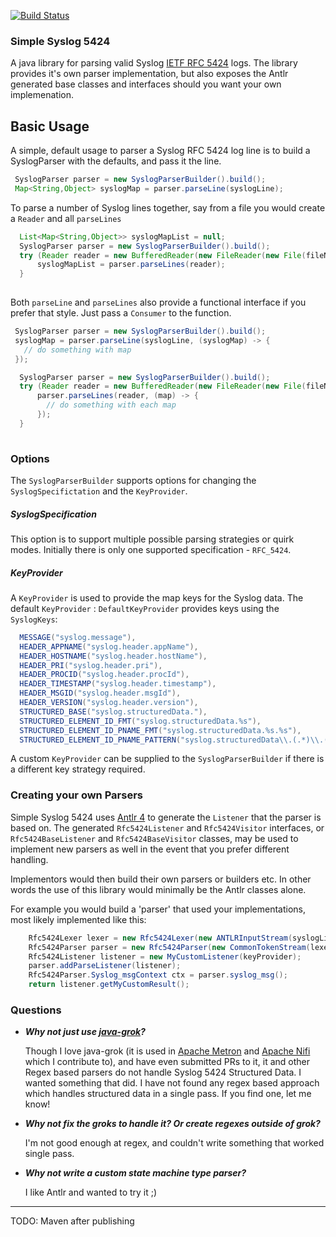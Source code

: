 [![Build Status](https://travis-ci.org/palindromicity/simple-syslog-5424.svg?branch=master)](https://travis-ci.org/palindromicity/simple-syslog-5424)

### Simple Syslog 5424

A java library for parsing valid Syslog [IETF RFC 5424](https://tools.ietf.org/html/rfc5424) logs.
The library provides it's own parser implementation, but also exposes the Antlr generated base classes
and interfaces should you want your own implemenation.


## Basic Usage
A simple, default usage to parser a Syslog RFC 5424 log line is to build a SyslogParser
with the defaults, and pass it the line.

```java
 SyslogParser parser = new SyslogParserBuilder().build();
 Map<String,Object> syslogMap = parser.parseLine(syslogLine);

```

To parse a number of Syslog lines together, say from a file you would create
a `Reader` and all `parseLines`

```java
  List<Map<String,Object>> syslogMapList = null;
  SyslogParser parser = new SyslogParserBuilder().build();
  try (Reader reader = new BufferedReader(new FileReader(new File(fileName)))) {
      syslogMapList = parser.parseLines(reader);
  }
 
```

Both `parseLine` and `parseLines` also provide a functional interface if you prefer that style.
Just pass a `Consumer` to the function.

```java
 SyslogParser parser = new SyslogParserBuilder().build();
 syslogMap = parser.parseLine(syslogLine, (syslogMap) -> {
   // do something with map
 });

```


```java
  SyslogParser parser = new SyslogParserBuilder().build();
  try (Reader reader = new BufferedReader(new FileReader(new File(fileName)))) {
      parser.parseLines(reader, (map) -> {
        // do something with each map
      });
  }
 
```

### Options

The `SyslogParserBuilder` supports options for changing the `SyslogSpecifictation` and the `KeyProvider`.

##### SyslogSpecification

This option is to support multiple possible parsing strategies or quirk modes.  Initially there is only one
supported specification - `RFC_5424`.

##### KeyProvider

A `KeyProvider` is used to provide the map keys for the Syslog data.
The default `KeyProvider` : `DefaultKeyProvider` provides keys using the `SyslogKeys`:

```java
  MESSAGE("syslog.message"),
  HEADER_APPNAME("syslog.header.appName"),
  HEADER_HOSTNAME("syslog.header.hostName"),
  HEADER_PRI("syslog.header.pri"),
  HEADER_PROCID("syslog.header.procId"),
  HEADER_TIMESTAMP("syslog.header.timestamp"),
  HEADER_MSGID("syslog.header.msgId"),
  HEADER_VERSION("syslog.header.version"),
  STRUCTURED_BASE("syslog.structuredData."),
  STRUCTURED_ELEMENT_ID_FMT("syslog.structuredData.%s"),
  STRUCTURED_ELEMENT_ID_PNAME_FMT("syslog.structuredData.%s.%s"),
  STRUCTURED_ELEMENT_ID_PNAME_PATTERN("syslog.structuredData\\.(.*)\\.(.*)$");
```

A custom `KeyProvider` can be supplied to the `SyslogParserBuilder` if there is a different key strategy required.


### Creating your own Parsers

Simple Syslog 5424 uses [Antlr 4](http://www.antlr.org) to generate the `Listener` that the parser is based on.
The generated `Rfc5424Listener` and `Rfc5424Visitor` interfaces, or `Rfc5424BaseListener` and `Rfc5424BaseVisitor` classes,
may be used to implement new parsers as well in the event that you prefer different handling.

Implementors would then build their own parsers or builders etc.  In other words the use of this library would 
minimally be the Antlr classes alone.

For example you would build a 'parser' that used your implementations, most likely implemented like this:

```java
    Rfc5424Lexer lexer = new Rfc5424Lexer(new ANTLRInputStream(syslogLine));
    Rfc5424Parser parser = new Rfc5424Parser(new CommonTokenStream(lexer));
    Rfc5424Listener listener = new MyCustomListener(keyProvider);
    parser.addParseListener(listener);
    Rfc5424Parser.Syslog_msgContext ctx = parser.syslog_msg();
    return listener.getMyCustomResult();
```

### Questions

- __*Why not just use [java-grok](https://github.com/thekrakken/java-grok)?*__

  Though I love java-grok (it is used in [Apache Metron](https://metron.apache.org) and [Apache Nifi](https://nifi.apache.org) which I contribute to), and have even
  submitted PRs to it, it and other Regex based parsers do not handle Syslog 5424 Structured Data.  I wanted something
  that did.  I have not found any regex based approach which handles structured data in a single pass.  If you find one, let me know!

- __*Why not fix the groks to handle it?  Or create regexes outside of grok?*__

  I'm not good enough at regex, and couldn't write something that worked single pass.

- __*Why not write a custom state machine type parser?*__

  I like Antlr and wanted to try it ;)

--------
TODO: Maven after publishing